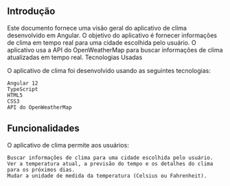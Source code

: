 ## Introdução

Este documento fornece uma visão geral do aplicativo de clima desenvolvido em Angular. O objetivo do aplicativo é fornecer informações de clima em tempo real para uma cidade escolhida pelo usuário. O aplicativo usa a API do OpenWeatherMap para buscar informações de clima atualizadas em tempo real.
Tecnologias Usadas

O aplicativo de clima foi desenvolvido usando as seguintes tecnologias:

    Angular 12
    TypeScript
    HTML5
    CSS3
    API do OpenWeatherMap

## Funcionalidades

O aplicativo de clima permite aos usuários:

    Buscar informações de clima para uma cidade escolhida pelo usuário.
    Ver a temperatura atual, a previsão do tempo e os detalhes do clima para os próximos dias.
    Mudar a unidade de medida da temperatura (Celsius ou Fahrenheit).
